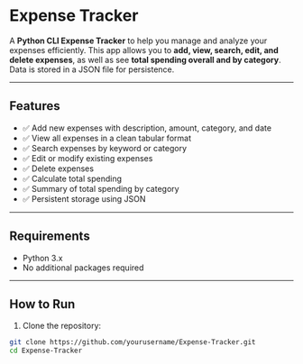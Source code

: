 # Expense Tracker

A **Python CLI Expense Tracker** to help you manage and analyze your expenses efficiently. This app allows you to **add, view, search, edit, and delete expenses**, as well as see **total spending overall and by category**. Data is stored in a JSON file for persistence.

---

## Features

- ✅ Add new expenses with description, amount, category, and date  
- ✅ View all expenses in a clean tabular format  
- ✅ Search expenses by keyword or category  
- ✅ Edit or modify existing expenses  
- ✅ Delete expenses  
- ✅ Calculate total spending  
- ✅ Summary of total spending by category  
- ✅ Persistent storage using JSON  

---

## Requirements

- Python 3.x  
- No additional packages required  

---

## How to Run

1. Clone the repository:
```bash
git clone https://github.com/yourusername/Expense-Tracker.git
cd Expense-Tracker
